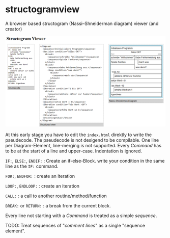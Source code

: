 # structogramview
A browser based structogram (Nassi–Shneiderman diagram) viewer (and creator)

![screenshot with source- structure- and diagram view](Zwischenablage01.png)

At this early stage you have to edit the `index.html` direktly to write the pseudecode.
The pseudecode is not desigend to be compilable. One line per Diagram-Element, line-merging
is not supported.
Every *Command* has to be at the start of a line and upper-case. Indentation is ignored.

`IF:`, `ELSE:`, `ENDIF:`
: Create an if-else-Block. write your condition in the same line
  as the `IF:` command.

`FOR:`, `ENDFOR:`
: create an iteration

`LOOP:`, `ENDLOOP:`
: create an iteration

`CALL:`
: a call to another routine/method/function

`BREAK:` or `RETURN:`
: a break from the current block.

Every line not starting with a *Command* is treated as a simple *sequence*.

TODO: Treat sequences of "*comment lines*" as a single "sequence element".
